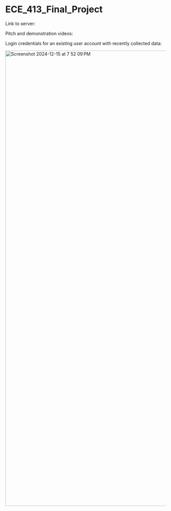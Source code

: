 # ECE_413_Final_Project

Link to server:

Pitch and demonstration videos:

Login credentials for an existing user account with recently collected data:

<img width="1426" alt="Screenshot 2024-12-15 at 7 52 09 PM" src="https://github.com/user-attachments/assets/27a4bd6a-8ade-4cdd-bf7a-75f005ed2a8b" />



